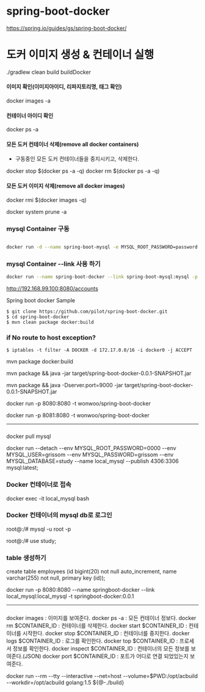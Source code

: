 # spring-boot-docker
https://spring.io/guides/gs/spring-boot-docker/

# 도커 이미지 생성 & 컨테이너 실행

./gradlew clean build buildDocker

#### 이미지 확인(이미지아이디, 리파지토리명, 태그 확인)

docker images -a

#### 컨테이너 아이디 확인

docker ps -a

#### 모든 도커 컨테이너 삭제(remove all docker containers)
- 구동중인 모든 도커 컨테이너들을 중지시키고, 삭제한다.

docker stop $(docker ps -a -q)
docker rm $(docker ps -a -q)

#### 모든 도커 이미지 삭제(remove all docker images)

docker rmi $(docker images -q)

docker system prune -a 


### mysql Container 구동 
```bash 

docker run -d --name spring-boot-mysql -e MYSQL_ROOT_PASSWORD=password -e MYSQL_DATABASE=docker -e MYSQL_USER=dbuser -e MYSQL_PASSWORD=dbpassword -d mysql:latest

```

### mysql Container --link 사용 하기  

```bash 
docker run --name spring-boot-docker --link spring-boot-mysql:mysql -p 8080:8080  -d man/spring-boot-docker

```

http://192.168.99.100:8080/accounts


Spring boot docker Sample


```
$ git clone https://github.com/pilot/spring-boot-docker.git
$ cd spring-boot-docker
$ mvn clean package docker:build
```

### if **No route to host** exception?
```
$ iptables -t filter -A DOCKER -d 172.17.0.0/16 -i docker0 -j ACCEPT
```


mvn package docker:build

mvn package && java -jar target/spring-boot-docker-0.0.1-SNAPSHOT.jar

mvn package && java -Dserver.port=9000 -jar target/spring-boot-docker-0.0.1-SNAPSHOT.jar 

docker run -p 8080:8080 -t wonwoo/spring-boot-docker

docker run -p 8081:8080 -t wonwoo/spring-boot-docker


---

###
docker pull mysql

docker run --detach --env MYSQL_ROOT_PASSWORD=0000 --env MYSQL_USER=grissom --env MYSQL_PASSWORD=grissom --env MYSQL_DATABASE=study --name local_mysql --publish 4306:3306 mysql:latest;

### Docker 컨테이너로 접속
docker exec -it local_mysql bash

### Docker 컨테이너의 mysql db로 로그인 

root@:/# mysql -u root -p

root@:/# use study;

### table 생성하기
create table employees (id bigint(20) not null auto_increment, name varchar(255) not null, primary key (id));

docker run -p 8080:8080 --name springboot-docker --link local_mysql:local_mysql -t springboot-docker:0.0.1


---

### 

docker images : 이미지를 보여준다.
docker ps -a : 모든 컨테이너 정보다.
docker rm $CONTAINER_ID : 컨테이너를 삭제한다.
docker start $CONTAINER_ID : 컨테이너를 시작한다.
docker stop $CONTAINER_ID : 컨테이너를 중지한다. 
docker logs $CONTAINER_ID : 로그를 확인한다.
docker top $CONTAINER_ID : 프로세서 정보를 확인한다.
docker inspect $CONTAINER_ID : 컨테이너의 모든 정보를 보여준다.(JSON)
docker port $CONTAINER_ID : 포트가 어디로 연결 되었있는지 보여준다.


docker run --rm --tty --interactive --net=host --volume=$PWD:/opt/acbuild --workdir=/opt/acbuild golang:1.5 ${@-./build}
